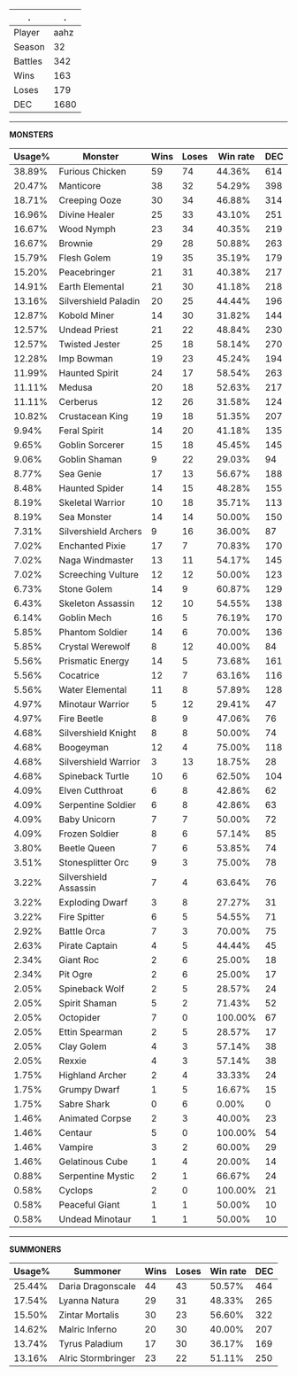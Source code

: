 .|.
|-|-
Player|aahz
Season|32
Battles|342
Wins|163
Loses|179
DEC|1680

---
**MONSTERS**

Usage%|Monster|Wins|Loses|Win rate|DEC|
-|-|-|-|-|-|
38.89%|Furious Chicken|59|74|44.36%|614|
20.47%|Manticore|38|32|54.29%|398|
18.71%|Creeping Ooze|30|34|46.88%|314|
16.96%|Divine Healer|25|33|43.10%|251|
16.67%|Wood Nymph|23|34|40.35%|219|
16.67%|Brownie|29|28|50.88%|263|
15.79%|Flesh Golem|19|35|35.19%|179|
15.20%|Peacebringer|21|31|40.38%|217|
14.91%|Earth Elemental|21|30|41.18%|218|
13.16%|Silvershield Paladin|20|25|44.44%|196|
12.87%|Kobold Miner|14|30|31.82%|144|
12.57%|Undead Priest|21|22|48.84%|230|
12.57%|Twisted Jester|25|18|58.14%|270|
12.28%|Imp Bowman|19|23|45.24%|194|
11.99%|Haunted Spirit|24|17|58.54%|263|
11.11%|Medusa|20|18|52.63%|217|
11.11%|Cerberus|12|26|31.58%|124|
10.82%|Crustacean King|19|18|51.35%|207|
9.94%|Feral Spirit|14|20|41.18%|135|
9.65%|Goblin Sorcerer|15|18|45.45%|145|
9.06%|Goblin Shaman|9|22|29.03%|94|
8.77%|Sea Genie|17|13|56.67%|188|
8.48%|Haunted Spider|14|15|48.28%|155|
8.19%|Skeletal Warrior|10|18|35.71%|113|
8.19%|Sea Monster|14|14|50.00%|150|
7.31%|Silvershield Archers|9|16|36.00%|87|
7.02%|Enchanted Pixie|17|7|70.83%|170|
7.02%|Naga Windmaster|13|11|54.17%|145|
7.02%|Screeching Vulture|12|12|50.00%|123|
6.73%|Stone Golem|14|9|60.87%|129|
6.43%|Skeleton Assassin|12|10|54.55%|138|
6.14%|Goblin Mech|16|5|76.19%|170|
5.85%|Phantom Soldier|14|6|70.00%|136|
5.85%|Crystal Werewolf|8|12|40.00%|84|
5.56%|Prismatic Energy|14|5|73.68%|161|
5.56%|Cocatrice|12|7|63.16%|116|
5.56%|Water Elemental|11|8|57.89%|128|
4.97%|Minotaur Warrior|5|12|29.41%|47|
4.97%|Fire Beetle|8|9|47.06%|76|
4.68%|Silvershield Knight|8|8|50.00%|74|
4.68%|Boogeyman|12|4|75.00%|118|
4.68%|Silvershield Warrior|3|13|18.75%|28|
4.68%|Spineback Turtle|10|6|62.50%|104|
4.09%|Elven Cutthroat|6|8|42.86%|62|
4.09%|Serpentine Soldier|6|8|42.86%|63|
4.09%|Baby Unicorn|7|7|50.00%|72|
4.09%|Frozen Soldier|8|6|57.14%|85|
3.80%|Beetle Queen|7|6|53.85%|74|
3.51%|Stonesplitter Orc|9|3|75.00%|78|
3.22%|Silvershield Assassin|7|4|63.64%|76|
3.22%|Exploding Dwarf|3|8|27.27%|31|
3.22%|Fire Spitter|6|5|54.55%|71|
2.92%|Battle Orca|7|3|70.00%|75|
2.63%|Pirate Captain|4|5|44.44%|45|
2.34%|Giant Roc|2|6|25.00%|18|
2.34%|Pit Ogre|2|6|25.00%|17|
2.05%|Spineback Wolf|2|5|28.57%|24|
2.05%|Spirit Shaman|5|2|71.43%|52|
2.05%|Octopider|7|0|100.00%|67|
2.05%|Ettin Spearman|2|5|28.57%|17|
2.05%|Clay Golem|4|3|57.14%|38|
2.05%|Rexxie|4|3|57.14%|38|
1.75%|Highland Archer|2|4|33.33%|24|
1.75%|Grumpy Dwarf|1|5|16.67%|15|
1.75%|Sabre Shark|0|6|0.00%|0|
1.46%|Animated Corpse|2|3|40.00%|23|
1.46%|Centaur|5|0|100.00%|54|
1.46%|Vampire|3|2|60.00%|29|
1.46%|Gelatinous Cube|1|4|20.00%|14|
0.88%|Serpentine Mystic|2|1|66.67%|24|
0.58%|Cyclops|2|0|100.00%|21|
0.58%|Peaceful Giant|1|1|50.00%|10|
0.58%|Undead Minotaur|1|1|50.00%|10|

---
**SUMMONERS**

Usage%|Summoner|Wins|Loses|Win rate|DEC|
-|-|-|-|-|-|
25.44%|Daria Dragonscale|44|43|50.57%|464|
17.54%|Lyanna Natura|29|31|48.33%|265|
15.50%|Zintar Mortalis|30|23|56.60%|322|
14.62%|Malric Inferno|20|30|40.00%|207|
13.74%|Tyrus Paladium|17|30|36.17%|169|
13.16%|Alric Stormbringer|23|22|51.11%|250|
